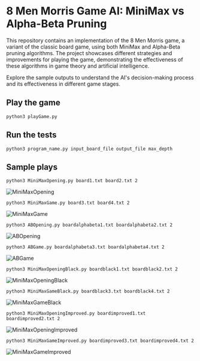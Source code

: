 # 8 Men Morris Game AI: MiniMax vs Alpha-Beta Pruning

This repository contains an implementation of the 8 Men Morris game, a variant of the classic board game, using both MiniMax and Alpha-Beta pruning algorithms. The project showcases different strategies and improvements for playing the game, demonstrating the effectiveness of these algorithms in game theory and artificial intelligence.

Explore the sample outputs to understand the AI's decision-making process and its effectiveness in different game stages.

## Play the game
```
python3 playGame.py
```

## Run the tests
```
python3 program_name.py input_board_file output_file max_depth
```

## Sample plays

```
python3 MiniMaxOpening.py board1.txt board2.txt 2
```
![MiniMaxOpening](https://github.com/justinegeo96/morris-game-variant-project/blob/master/sample%20output/MiniMaxOpening.png)
<br>

```
python3 MiniMaxGame.py board3.txt board4.txt 2
```
![MiniMaxGame](https://github.com/justinegeo96/morris-game-variant-project/blob/master/sample%20output/MiniMaxGame.png)
<br>

```
python3 ABOpening.py boardalphabeta1.txt boardalphabeta2.txt 2
```
![ABOpening](https://github.com/justinegeo96/morris-game-variant-project/blob/master/sample%20output/ABOpening.png)
<br>

```
python3 ABGame.py boardalphabeta3.txt boardalphabeta4.txt 2
```
![ABGame](https://github.com/justinegeo96/morris-game-variant-project/blob/master/sample%20output/ABGame.png)
<br>

```
python3 MiniMaxOpeningBlack.py boardblack1.txt boardblack2.txt 2
```
![MiniMaxOpeningBlack](https://github.com/justinegeo96/morris-game-variant-project/blob/master/sample%20output/MiniMaxOpeningBlack.png)
<br>

```
python3 MiniMaxGameBlack.py boardblack3.txt boardblack4.txt 2
```
![MiniMaxGameBlack](https://github.com/justinegeo96/morris-game-variant-project/blob/master/sample%20output/MiniMaxGameBlack.png)
<br>

```
python3 MiniMaxOpeningImproved.py boardimproved1.txt boardimproved2.txt 2
```
![MiniMaxOpeningImproved](https://github.com/justinegeo96/morris-game-variant-project/blob/master/sample%20output/MiniMaxOpeningImproved.png)
<br>

```
python3 MiniMaxGameImproved.py boardimproved3.txt boardimproved4.txt 2
```
![MiniMaxGameImproved](https://github.com/justinegeo96/morris-game-variant-project/blob/master/sample%20output/MiniMaxGameImproved.png)
<br>

